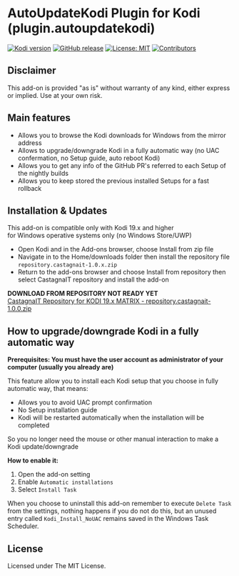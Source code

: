 # AutoUpdateKodi Plugin for Kodi (plugin.autoupdatekodi)

[![Kodi version](https://img.shields.io/badge/kodi%20versions-19-blue)](https://kodi.tv/)
[![GitHub release](https://img.shields.io/github/release/castagnait/plugin.autoupdatekodi.svg)](https://github.com/castagnait/plugin.autoupdatekodi/releases)
[![License: MIT](https://img.shields.io/badge/License-MIT-yellow.svg)](https://opensource.org/licenses/MIT)
[![Contributors](https://img.shields.io/github/contributors/castagnait/plugin.autoupdatekodi.svg)](https://github.com/castagnait/plugin.autoupdatekodi/graphs/contributors)

## Disclaimer

This add-on is provided "as is" without warranty of any kind, either express or implied. Use at your own risk.

## Main features

- Allows you to browse the Kodi downloads for Windows from the mirror address
- Allows to upgrade/downgrade Kodi in a fully automatic way (no UAC confermation, no Setup guide, auto reboot Kodi)
- Allows you to get any info of the GitHub PR's referred to each Setup of the nightly builds
- Allows you to keep stored the previous installed Setups for a fast rollback

## Installation & Updates

This add-on is compatible only with Kodi 19.x and higher<br/>
for Windows operative systems only (no Windows Store/UWP)

- Open Kodi and in the Add-ons browser, choose Install from zip file
- Navigate in to the Home/downloads folder then install the repository file `repository.castagnait-1.0.x.zip`
- Return to the add-ons browser and choose Install from repository then select CastagnaIT repository and install the add-on

**DOWNLOAD FROM REPOSITORY NOT READY YET**<br/>
[CastagnaIT Repository for KODI 19.x MATRIX - repository.castagnait-1.0.0.zip](https://github.com/castagnait/repository.castagnait/raw/matrix/repository.castagnait-1.0.0.zip)

## How to upgrade/downgrade Kodi in a fully automatic way

**Prerequisites: You must have the user account as administrator of your computer (usually you already are)**

This feature allow you to install each Kodi setup that you choose in fully automatic way, that means:
- Allows you to avoid UAC prompt confirmation
- No Setup installation guide
- Kodi will be restarted automatically when the installation will be completed

So you no longer need the mouse or other manual interaction to make a Kodi update/downgrade

**How to enable it:**
1) Open the add-on setting
2) Enable `Automatic installations`
3) Select `Install Task`

When you choose to uninstall this add-on remember to execute `Delete Task` from the settings,
nothing happens if you do not do this, but an unused entry called `Kodi_Install_NoUAC` remains saved in the Windows Task Scheduler.

## License

Licensed under The MIT License.
